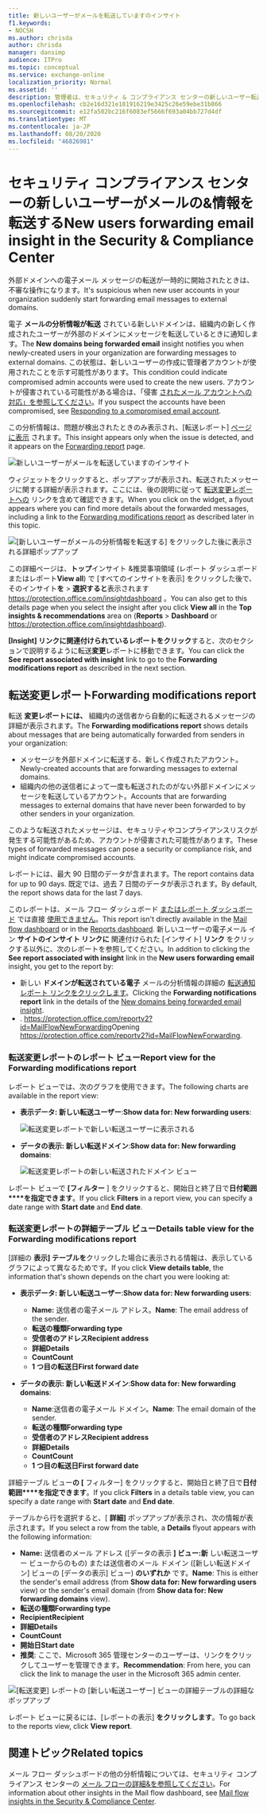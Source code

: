 ```yaml
---
title: 新しいユーザーがメールを転送していますのインサイト
f1.keywords:
- NOCSH
ms.author: chrisda
author: chrisda
manager: dansimp
audience: ITPro
ms.topic: conceptual
ms.service: exchange-online
localization_priority: Normal
ms.assetid: ''
description: 管理者は、セキュリティ & コンプライアンス センターの新しいユーザー転送メールのインサイトを使用して、組織内のユーザーが新しいドメインにメッセージを転送しているときに調査する方法を学習できます。
ms.openlocfilehash: cb2e16d321e181916219e3425c26e59ebe31b866
ms.sourcegitcommit: e12fa502bc216f6083ef5666f693a04bb727d4df
ms.translationtype: MT
ms.contentlocale: ja-JP
ms.lasthandoff: 08/20/2020
ms.locfileid: "46826981"
---
```

# <a name="new-users-forwarding-email-insight-in-the-security--compliance-center"></a><span data-ttu-id="08e45-103">セキュリティ コンプライアンス センターの新しいユーザーがメールの&情報を転送する</span><span class="sxs-lookup"><span data-stu-id="08e45-103">New users forwarding email insight in the Security & Compliance Center</span></span>

<span data-ttu-id="08e45-104">外部ドメインへの電子メール メッセージの転送が一時的に開始されたときは、不審な操作になります。</span><span class="sxs-lookup"><span data-stu-id="08e45-104">It's suspicious when new user accounts in your organization suddenly start forwarding email messages to external domains.</span></span>

<span data-ttu-id="08e45-105">電子 **メールの分析情報が転送** されている新しいドメインは、組織内の新しく作成されたユーザーが外部のドメインにメッセージを転送しているときに通知します。</span><span class="sxs-lookup"><span data-stu-id="08e45-105">The **New domains being forwarded email** insight notifies you when newly-created users in your organization are forwarding messages to external domains.</span></span> <span data-ttu-id="08e45-106">この状態は、新しいユーザーの作成に管理者アカウントが使用されたことを示す可能性があります。</span><span class="sxs-lookup"><span data-stu-id="08e45-106">This condition could indicate compromised admin accounts were used to create the new users.</span></span> <span data-ttu-id="08e45-107">アカウントが侵害されている可能性がある場合は、「侵害 [されたメール アカウントへの対応」を参照してください](https://docs.microsoft.com/microsoft-365/security/office-365-security/responding-to-a-compromised-email-account)。</span><span class="sxs-lookup"><span data-stu-id="08e45-107">If you suspect the accounts have been compromised, see [Responding to a compromised email account](https://docs.microsoft.com/microsoft-365/security/office-365-security/responding-to-a-compromised-email-account).</span></span>

<span data-ttu-id="08e45-108">この分析情報は、問題が検出されたときのみ表示され、[転送レポート] [ページに表示](view-mail-flow-reports.md#forwarding-report) されます。</span><span class="sxs-lookup"><span data-stu-id="08e45-108">This insight appears only when the issue is detected, and it appears on the [Forwarding report](view-mail-flow-reports.md#forwarding-report) page.</span></span>

![新しいユーザーがメールを転送していますのインサイト](../../media/mfi-new-users-forwarding-email.png)

<span data-ttu-id="08e45-110">ウィジェットをクリックすると、ポップアップが表示され、転送されたメッセージに関する詳細が表示されます。ここには、後の説明に従って [転送変更レポートへの](#forwarding-modifications-report) リンクを含めて確認できます。</span><span class="sxs-lookup"><span data-stu-id="08e45-110">When you click on the widget, a flyout appears where you can find more details about the forwarded messages, including a link to the [Forwarding modifications report](#forwarding-modifications-report) as described later in this topic.</span></span>

![[新しいユーザーがメールの分析情報を転送する] をクリックした後に表示される詳細ポップアップ](../../media/mfi-new-users-forwarding-email-details.png)

<span data-ttu-id="08e45-112">この詳細ページは、**トップ**インサイト &推奨事項領域 (レポート ダッシュボードまたはレポート**View all**) で [すべてのインサイトを表示] をクリックした後で、そのインサイト**を** \> **選択すると**表示されます <https://protection.office.com/insightdashboard> 。</span><span class="sxs-lookup"><span data-stu-id="08e45-112">You can also get to this details page when you select the insight after you click **View all** in the **Top insights & recommendations** area on (**Reports** \> **Dashboard** or <https://protection.office.com/insightdashboard>).</span></span>

<span data-ttu-id="08e45-113">**[Insight] リンクに関連付けられているレポートをクリック**すると、次のセクションで説明するように転送**変更**レポートに移動できます。</span><span class="sxs-lookup"><span data-stu-id="08e45-113">You can click the **See report associated with insight** link to go to the **Forwarding modifications report** as described in the next section.</span></span>

## <a name="forwarding-modifications-report"></a><span data-ttu-id="08e45-114">転送変更レポート</span><span class="sxs-lookup"><span data-stu-id="08e45-114">Forwarding modifications report</span></span>

<span data-ttu-id="08e45-115">転送 **変更レポートには、** 組織内の送信者から自動的に転送されるメッセージの詳細が表示されます。</span><span class="sxs-lookup"><span data-stu-id="08e45-115">The **Forwarding modifications report** shows details about messages that are being automatically forwarded from senders in your organization:</span></span>

- <span data-ttu-id="08e45-116">メッセージを外部ドメインに転送する、新しく作成されたアカウント。</span><span class="sxs-lookup"><span data-stu-id="08e45-116">Newly-created accounts that are forwarding messages to external domains.</span></span>
- <span data-ttu-id="08e45-117">組織内の他の送信者によって一度も転送されたのがない外部ドメインにメッセージを転送しているアカウント。</span><span class="sxs-lookup"><span data-stu-id="08e45-117">Accounts that are forwarding messages to external domains that have never been forwarded to by other senders in your organization.</span></span>

<span data-ttu-id="08e45-118">このような転送されたメッセージは、セキュリティやコンプライアンスリスクが発生する可能性があるため、アカウントが侵害された可能性があります。</span><span class="sxs-lookup"><span data-stu-id="08e45-118">These types of forwarded messages can pose a security or compliance risk, and might indicate compromised accounts.</span></span>

<span data-ttu-id="08e45-119">レポートには、最大 90 日間のデータが含まれます。</span><span class="sxs-lookup"><span data-stu-id="08e45-119">The report contains data for up to 90 days.</span></span> <span data-ttu-id="08e45-120">既定では、過去 7 日間のデータが表示されます。</span><span class="sxs-lookup"><span data-stu-id="08e45-120">By default, the report shows data for the last 7 days.</span></span>

<span data-ttu-id="08e45-121">このレポートは、メール フロー ダッシュボード [またはレポート ダッシュボード](mail-flow-insights-v2.md) では直接 [使用できません](view-mail-flow-reports.md)。</span><span class="sxs-lookup"><span data-stu-id="08e45-121">This report isn't directly available in the [Mail flow dashboard](mail-flow-insights-v2.md) or in the [Reports dashboard](view-mail-flow-reports.md).</span></span> <span data-ttu-id="08e45-122">新しいユーザーの電子メール イン **サイトのインサイト リンクに** 関連付けられた [インサイト] **リンク** をクリックする以外に、次のレポートを参照してください。</span><span class="sxs-lookup"><span data-stu-id="08e45-122">In addition to clicking the **See report associated with insight** link in the **New users forwarding email** insight, you get to the report by:</span></span>

- <span data-ttu-id="08e45-123">新しい **ドメインが転送されている電子** メールの分析情報の詳細の [転送通知レポート リンクをクリックします](mfi-new-domains-being-forwarded-email.md)。</span><span class="sxs-lookup"><span data-stu-id="08e45-123">Clicking the **Forwarding notifications report** link in the details of the [New domains being forwarded email insight](mfi-new-domains-being-forwarded-email.md).</span></span>
- <span data-ttu-id="08e45-124">. <https://protection.office.com/reportv2?id=MailFlowNewForwarding></span><span class="sxs-lookup"><span data-stu-id="08e45-124">Opening <https://protection.office.com/reportv2?id=MailFlowNewForwarding>.</span></span>

### <a name="report-view-for-the-forwarding-modifications-report"></a><span data-ttu-id="08e45-125">転送変更レポートのレポート ビュー</span><span class="sxs-lookup"><span data-stu-id="08e45-125">Report view for the Forwarding modifications report</span></span>

<span data-ttu-id="08e45-126">レポート ビューでは、次のグラフを使用できます。</span><span class="sxs-lookup"><span data-stu-id="08e45-126">The following charts are available in the report view:</span></span>

- <span data-ttu-id="08e45-127">**表示データ: 新しい転送ユーザー**:</span><span class="sxs-lookup"><span data-stu-id="08e45-127">**Show data for: New forwarding users**:</span></span>

  ![転送変更レポートで新しい転送ユーザーに表示される](../../media/forwarding-modifications-report-new-forwarding-users.png)

- <span data-ttu-id="08e45-129">**データの表示: 新しい転送ドメイン**:</span><span class="sxs-lookup"><span data-stu-id="08e45-129">**Show data for: New forwarding domains**:</span></span>

  ![転送変更レポートの新しい転送されたドメイン ビュー](../../media/forwarding-modifications-report-new-forwarded-domains.png)

<span data-ttu-id="08e45-131">レポート ビューで **[フィルター** ] をクリックすると、開始日と終了日で**日付範囲\*\*\*\*を指定できます**。</span><span class="sxs-lookup"><span data-stu-id="08e45-131">If you click **Filters** in a report view, you can specify a date range with **Start date** and **End date**.</span></span>

### <a name="details-table-view-for-the-forwarding-modifications-report"></a><span data-ttu-id="08e45-132">転送変更レポートの詳細テーブル ビュー</span><span class="sxs-lookup"><span data-stu-id="08e45-132">Details table view for the Forwarding modifications report</span></span>

<span data-ttu-id="08e45-133">[詳細の **表示] テーブルを**クリックした場合に表示される情報は、表示しているグラフによって異なるためです。</span><span class="sxs-lookup"><span data-stu-id="08e45-133">If you click **View details table**, the information that's shown depends on the chart you were looking at:</span></span>

- <span data-ttu-id="08e45-134">**表示データ: 新しい転送ユーザー**:</span><span class="sxs-lookup"><span data-stu-id="08e45-134">**Show data for: New forwarding users**:</span></span>

  - <span data-ttu-id="08e45-135">**Name:** 送信者の電子メール アドレス。</span><span class="sxs-lookup"><span data-stu-id="08e45-135">**Name**: The email address of the sender.</span></span>
  - <span data-ttu-id="08e45-136">**転送の種類**</span><span class="sxs-lookup"><span data-stu-id="08e45-136">**Forwarding type**</span></span>
  - <span data-ttu-id="08e45-137">**受信者のアドレス**</span><span class="sxs-lookup"><span data-stu-id="08e45-137">**Recipient address**</span></span>
  - <span data-ttu-id="08e45-138">**詳細**</span><span class="sxs-lookup"><span data-stu-id="08e45-138">**Details**</span></span>
  - <span data-ttu-id="08e45-139">**Count**</span><span class="sxs-lookup"><span data-stu-id="08e45-139">**Count**</span></span>
  - <span data-ttu-id="08e45-140">**1 つ目の転送日**</span><span class="sxs-lookup"><span data-stu-id="08e45-140">**First forward date**</span></span>

- <span data-ttu-id="08e45-141">**データの表示: 新しい転送ドメイン**:</span><span class="sxs-lookup"><span data-stu-id="08e45-141">**Show data for: New forwarding domains**:</span></span>

  - <span data-ttu-id="08e45-142">**Name**:送信者の電子メール ドメイン。</span><span class="sxs-lookup"><span data-stu-id="08e45-142">**Name**: The email domain of the sender.</span></span>
  - <span data-ttu-id="08e45-143">**転送の種類**</span><span class="sxs-lookup"><span data-stu-id="08e45-143">**Forwarding type**</span></span>
  - <span data-ttu-id="08e45-144">**受信者のアドレス**</span><span class="sxs-lookup"><span data-stu-id="08e45-144">**Recipient address**</span></span>
  - <span data-ttu-id="08e45-145">**詳細**</span><span class="sxs-lookup"><span data-stu-id="08e45-145">**Details**</span></span>
  - <span data-ttu-id="08e45-146">**Count**</span><span class="sxs-lookup"><span data-stu-id="08e45-146">**Count**</span></span>
  - <span data-ttu-id="08e45-147">**1 つ目の転送日**</span><span class="sxs-lookup"><span data-stu-id="08e45-147">**First forward date**</span></span>

<span data-ttu-id="08e45-148">詳細テーブル ビュー**の [** フィルター] をクリックすると、開始日と終了日で**日付範囲\*\*\*\*を指定できます**。</span><span class="sxs-lookup"><span data-stu-id="08e45-148">If you click **Filters** in a details table view, you can specify a date range with **Start date** and **End date**.</span></span>

<span data-ttu-id="08e45-149">テーブルから行を選択すると、[ **詳細]** ポップアップが表示され、次の情報が表示されます。</span><span class="sxs-lookup"><span data-stu-id="08e45-149">If you select a row from the table, a **Details** flyout appears with the following information:</span></span>

- <span data-ttu-id="08e45-150">**Name:** 送信者のメール アドレス ([データの表示 **] ビュー:新** しい転送ユーザー ビューからのもの) または送信者のメール ドメイン ([新しい転送ドメイン] ビューの [データの表示] ビュー) **のいずれか** です。</span><span class="sxs-lookup"><span data-stu-id="08e45-150">**Name**: This is either the sender's email address (from **Show data for: New forwarding users** view) or the sender's email domain (from **Show data for: New forwarding domains** view).</span></span>
- <span data-ttu-id="08e45-151">**転送の種類**</span><span class="sxs-lookup"><span data-stu-id="08e45-151">**Forwarding type**</span></span>
- <span data-ttu-id="08e45-152">**Recipient**</span><span class="sxs-lookup"><span data-stu-id="08e45-152">**Recipient**</span></span>
- <span data-ttu-id="08e45-153">**詳細**</span><span class="sxs-lookup"><span data-stu-id="08e45-153">**Details**</span></span>
- <span data-ttu-id="08e45-154">**Count**</span><span class="sxs-lookup"><span data-stu-id="08e45-154">**Count**</span></span>
- <span data-ttu-id="08e45-155">**開始日**</span><span class="sxs-lookup"><span data-stu-id="08e45-155">**Start date**</span></span>
- <span data-ttu-id="08e45-156">**推奨**: ここで、Microsoft 365 管理センターのユーザーは、リンクをクリックしてユーザーを管理できます。</span><span class="sxs-lookup"><span data-stu-id="08e45-156">**Recommendation**: From here, you can click the link to manage the user in the Microsoft 365 admin center.</span></span>

![[転送変更] レポートの [新しい転送ユーザー] ビューの詳細テーブルの詳細なポップアップ](../../media/mfi-forwarding-modifications-report-new-forwarding-users-view-details-table-details.png)

<span data-ttu-id="08e45-158">レポート ビューに戻るには、[レポートの表示] **をクリックします**。</span><span class="sxs-lookup"><span data-stu-id="08e45-158">To go back to the reports view, click **View report**.</span></span>

## <a name="related-topics"></a><span data-ttu-id="08e45-159">関連トピック</span><span class="sxs-lookup"><span data-stu-id="08e45-159">Related topics</span></span>

<span data-ttu-id="08e45-160">メール フロー ダッシュボードの他の分析情報については、セキュリティ コンプライアンス センターの [メール フローの詳細&を参照してください](mail-flow-insights-v2.md)。</span><span class="sxs-lookup"><span data-stu-id="08e45-160">For information about other insights in the Mail flow dashboard, see [Mail flow insights in the Security & Compliance Center](mail-flow-insights-v2.md).</span></span>
